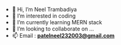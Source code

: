 - 👋 Hi, I’m Neel Trambadiya
- 👀 I’m interested in coding
- 🌱 I’m currently learning MERN stack
- 💞️ I’m looking to collaborate on ...
- 📫 Email : **patelneel232003@gmail.com**
